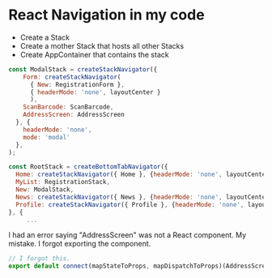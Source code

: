 # React Navigation in my code

* Create a Stack
* Create a mother Stack that hosts all other Stacks
* Create AppContainer that contains the stack

```javascript
const ModalStack = createStackNavigator({
    Form: createStackNavigator(
      { New: RegistrationForm },
      { headerMode: 'none', layoutCenter }
      ),
    ScanBarcode: ScanBarcode,
    AddressScreen: AddressScreen
  }, {
    headerMode: 'none',
    mode: 'modal'
  },
);

const RootStack = createBottomTabNavigator({
  Home: createStackNavigator({ Home }, {headerMode: 'none', layoutCenter}),
  MyList: RegistrationStack,
  New: ModalStack,
  News: createStackNavigator({ News }, {headerMode: 'none', layoutCenter}),
  Profile: createStackNavigator({ Profile }, {headerMode: 'none', layoutCenter}),
}, {
     ...
```

I had an error saying "AddressScreen" was not a React component. My mistake. I forgot exporting the component. 

```javascript
// I forgot this.
export default connect(mapStateToProps, mapDispatchToProps)(AddressScreen);
```

